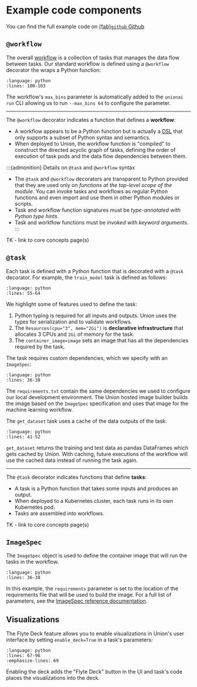 # Example code components

You can find the full example code on [{fab}`github` Github](https://github.com/unionai/examples/blob/main/guides/01_getting_started/ml_workflow/ml_workflow.py)


## `@workflow`

The overall [workflow](https://docs.union.ai/core-concepts/workflows/) is a collection
of tasks that manages the data flow between tasks. Our standard workflow is defined using
a `@workflow` decorator the wraps a Python function:


```{rli} https://raw.githubusercontent.com/unionai/unionai-examples/main/guides/01_getting_started/ml_workflow/ml_workflow.py
:language: python
:lines: 100-103
```

The workflow's `max_bins` parameter is automatically added to the `unionai run` CLI allowing
us to run `--max_bins 64` to configure the parameter.

-----

The `@workflow` decorator indicates a function that defines a **workflow**:

* A workflow appears to be a Python function but is actually a [DSL](https://en.wikipedia.org/wiki/Domain-specific_language) that only supports a subset of Python syntax and semantics.
* When deployed to Union, the workflow function is "compiled" to construct the directed acyclic graph of tasks, defining the order of execution of task pods and the data flow dependencies between them.

:::{admonition} Details on `@task` and `@workflow` syntax
* The `@task` and `@workflow` decorators are transparent to Python provided that they are used only on _functions at the top-level scope of the module_.
  You can invoke tasks and workflows as regular Python functions and even import and use them in other Python modules or scripts.
* Task and workflow function signatures must be _type-annotated with Python type hints_.
* Task and workflow functions must be _invoked with keyword arguments_.
:::

TK - link to core concepts page(s)

## `@task`

Each task is defined with a Python function that is decorated with a `@task` decorator.
For example, the `train_model` task is defined as follows:

```{rli} https://raw.githubusercontent.com/unionai/unionai-examples/main/guides/01_getting_started/ml_workflow/ml_workflow.py
:language: python
:lines: 55-64
```

We highlight some of features used to define the task:

1. Python typing is required for all inputs and outputs. Union uses the types for serialization
   and to validate workflows.
2. The `Resources(cpu="3", mem="2Gi")` is **declarative infrastructure** that allocates 3 CPUs
   and `2Gi` of memory for the task.
3. The `container_image=image` sets an image that has all the dependencies required by the task.

The task requires custom dependencies, which we specify with an `ImageSpec`:

```{rli} https://raw.githubusercontent.com/unionai/unionai-examples/main/guides/01_getting_started/ml_workflow/ml_workflow.py
:language: python
:lines: 36-38
```

The `requirements.txt` contain the same dependencies we used to configure our local development environment. The Union hosted image builder builds the image based
on the `ImageSpec` specification and uses that image for the machine learning workflow.

The `get_dataset` task uses a cache of the data outputs of the task:

```{rli} https://raw.githubusercontent.com/unionai/unionai-examples/main/guides/01_getting_started/ml_workflow/ml_workflow.py
:language: python
:lines: 41-52
```

`get_dataset` returns the training and test data as pandas DataFrames which gets cached by Union.
With caching, future executions of the workflow will use the cached data instead of running
the task again.

-----

The `@task` decorator indicates functions that define **tasks**:

* A task is a Python function that takes some inputs and produces an output.
* When deployed to a Kubernetes cluster, each task runs in its own Kubernetes pod.
* Tasks are assembled into workflows.

TK - link to core concepts page(s)

## `ImageSpec`

The `ImageSpec` object is used to define the container image that will run the tasks in the workflow.

```{rli} https://raw.githubusercontent.com/unionai/unionai-examples/main/guides/01_getting_started/ml_workflow/ml_workflow.py
:language: python
:lines: 36-38
```

In this example, the `requirements` parameter is set to the location of the requirements file that will be used to build the image. For a full list of parameters, see the [ImageSpec reference documentation](https://docs.flyte.org/en/latest/api/flytekit/generated/flytekit.image_spec.ImageSpec.html#flytekit.image_spec.ImageSpec).

## Visualizations

The Flyte Deck feature allows you to enable visualizations in Union's user interface by setting `enable_deck=True` in a task's parameters:

```{rli} https://raw.githubusercontent.com/unionai/examples/main/guides/01_getting_started/ml_workflow/ml_workflow.py
:language: python
:lines: 67-96
:emphasize-lines: 69
```

Enabling the deck adds the "Flyte Deck" button in the UI and task's code places the
visualizations into the deck.
